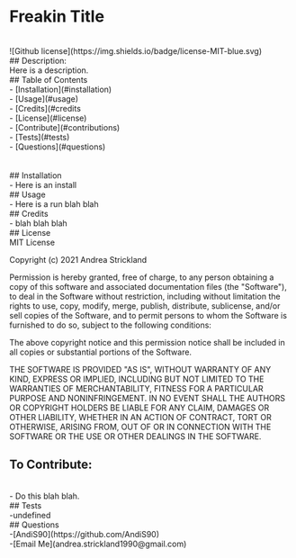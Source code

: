 # Freakin Title
<br>
![Github license](https://img.shields.io/badge/license-MIT-blue.svg)
<br>
## Description:
<br>
Here is a description.
<br>
## Table of Contents 
<br>
- [Installation](#installation) <br>
- [Usage](#usage) <br>
- [Credits](#credits <br>
- [License](#license) <br>
- [Contribute](#contributions) <br>
- [Tests](#tests) <br>
- [Questions](#questions) <br>

<br>
<br>
## <span id="installation">Installation</span>
<br>
- Here is an install
<br>
## <span id="usage"> Usage </span>
<br>
-  Here is a run blah blah
<br>  
## <span id="credits"> Credits <span>
<br>
- blah blah blah
<br>
## <span name="license"> License </span><br>
MIT License

Copyright (c) 2021 Andrea Strickland

Permission is hereby granted, free of charge, to any person obtaining a copy
of this software and associated documentation files (the "Software"), to deal
in the Software without restriction, including without limitation the rights
to use, copy, modify, merge, publish, distribute, sublicense, and/or sell
copies of the Software, and to permit persons to whom the Software is
furnished to do so, subject to the following conditions:

The above copyright notice and this permission notice shall be included in all
copies or substantial portions of the Software.

THE SOFTWARE IS PROVIDED "AS IS", WITHOUT WARRANTY OF ANY KIND, EXPRESS OR
IMPLIED, INCLUDING BUT NOT LIMITED TO THE WARRANTIES OF MERCHANTABILITY,
FITNESS FOR A PARTICULAR PURPOSE AND NONINFRINGEMENT. IN NO EVENT SHALL THE
AUTHORS OR COPYRIGHT HOLDERS BE LIABLE FOR ANY CLAIM, DAMAGES OR OTHER
LIABILITY, WHETHER IN AN ACTION OF CONTRACT, TORT OR OTHERWISE, ARISING FROM,
OUT OF OR IN CONNECTION WITH THE SOFTWARE OR THE USE OR OTHER DEALINGS IN THE
SOFTWARE. 
<br>
## <span id="contributions"> To Contribute: </span>
<br>
- Do this blah blah.
<br>
## <span id="tests">Tests </span>
<br>
-undefined
<br>
## <span id="questions">Questions </span>
<br>
-[AndiS90](https://github.com/AndiS90)
<br>
-[Email Me](andrea.strickland1990@gmail.com)
<br>

